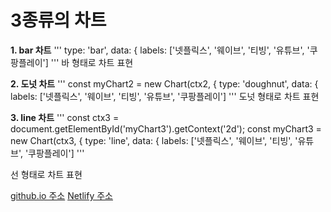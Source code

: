 3종류의 차트 
===============

**1. bar 차트**
'''
type: 'bar',
            data: {
                labels: ['넷플릭스', '웨이브', '티빙', '유튜브', '쿠팡플레이']
'''
바 형태로 차트 표현


**2. 도넛 차트**
'''
const myChart2 = new Chart(ctx2, {
            type: 'doughnut',
            data: {
                labels: ['넷플릭스', '웨이브', '티빙', '유튜브', '쿠팡플레이']
'''
도넛 형태로 차트 표현


**3. line 차트**
'''
 const ctx3 = document.getElementById('myChart3').getContext('2d');
        const myChart3 = new Chart(ctx3, {
            type: 'line',
            data: {
                labels: ['넷플릭스', '웨이브', '티빙', '유튜브', '쿠팡플레이']
'''

선 형태로 차트 표현


[github.io 주소](https://github.com/JihyeonAn/game/blob/main/1109/chart.html)
[Netlify 주소](https://app.netlify.com/sites/silly-cannoli-2aa3da/overview)

